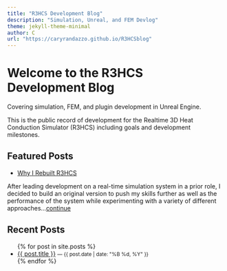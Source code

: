 ```yaml
---
title: "R3HCS Development Blog"
description: "Simulation, Unreal, and FEM Devlog"
theme: jekyll-theme-minimal
author: C
url: "https://caryrandazzo.github.io/R3HCSblog"
---
```


# Welcome to the R3HCS Development Blog
 Covering simulation, FEM, and plugin development in Unreal Engine.

This is the public record of development for the Realtime 3D Heat Conduction Simulator (R3HCS) including goals and development milestones.

## Featured Posts

- [Why I Rebuilt R3HCS](/R3HCSblog/2025/08/02/why-i-rebuilt-r3hcs.html)

After leading development on a real-time simulation system in a prior role, I decided to build an original version to push my skills further as well as the performance of the system while experimenting with a variety of different approaches...[continue](/R3HCSblog/2025/08/02/why-i-rebuilt-r3hcs.html)

## Recent Posts

<ul>
  {% for post in site.posts %}
    <li>
      <a href="{{ post.url }}">{{ post.title }}</a>
      <small>— {{ post.date | date: "%B %d, %Y" }}</small>
    </li>
  {% endfor %}
</ul>